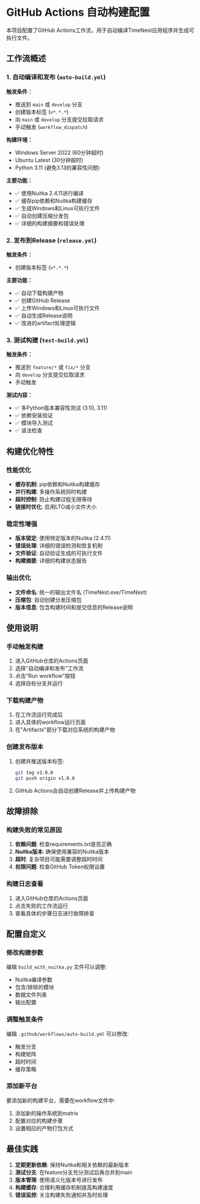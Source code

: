 # GitHub Actions 自动构建配置

本项目配置了GitHub Actions工作流，用于自动编译TimeNest应用程序并生成可执行文件。

## 工作流概述

### 1. 自动编译和发布 (`auto-build.yml`)

**触发条件：**
- 推送到 `main` 或 `develop` 分支
- 创建版本标签 (`v*.*.*`)
- 向 `main` 或 `develop` 分支提交拉取请求
- 手动触发 (`workflow_dispatch`)

**构建环境：**
- Windows Server 2022 (60分钟超时)
- Ubuntu Latest (30分钟超时)
- Python 3.11 (避免3.13的兼容性问题)

**主要功能：**
- ✅ 使用Nuitka 2.4.11进行编译
- ✅ 缓存pip依赖和Nuitka构建缓存
- ✅ 生成Windows和Linux可执行文件
- ✅ 自动创建压缩分发包
- ✅ 详细的构建摘要和错误处理

### 2. 发布到Release (`release.yml`)

**触发条件：**
- 创建版本标签 (`v*.*.*`)

**主要功能：**
- ✅ 自动下载构建产物
- ✅ 创建GitHub Release
- ✅ 上传Windows和Linux可执行文件
- ✅ 自动生成Release说明
- ✅ 改进的artifact处理逻辑

### 3. 测试构建 (`test-build.yml`)

**触发条件：**
- 推送到 `feature/*` 或 `fix/*` 分支
- 向 `develop` 分支提交拉取请求
- 手动触发

**测试内容：**
- ✅ 多Python版本兼容性测试 (3.10, 3.11)
- ✅ 依赖安装验证
- ✅ 模块导入测试
- ✅ 语法检查

## 构建优化特性

### 性能优化
- **缓存机制**: pip依赖和Nuitka构建缓存
- **并行构建**: 多操作系统同时构建
- **超时控制**: 防止构建过程无限等待
- **链接时优化**: 启用LTO减小文件大小

### 稳定性增强
- **版本锁定**: 使用特定版本的Nuitka (2.4.11)
- **错误处理**: 详细的错误检测和恢复机制
- **文件验证**: 自动验证生成的可执行文件
- **构建摘要**: 详细的构建状态报告

### 输出优化
- **文件命名**: 统一的输出文件名 (TimeNest.exe/TimeNest)
- **压缩包**: 自动创建分发压缩包
- **版本信息**: 包含构建时间和提交信息的Release说明

## 使用说明

### 手动触发构建
1. 进入GitHub仓库的Actions页面
2. 选择"自动编译和发布"工作流
3. 点击"Run workflow"按钮
4. 选择目标分支并运行

### 下载构建产物
1. 在工作流运行完成后
2. 进入具体的workflow运行页面
3. 在"Artifacts"部分下载对应系统的构建产物

### 创建发布版本
1. 创建并推送版本标签:
   ```bash
   git tag v1.0.0
   git push origin v1.0.0
   ```
2. GitHub Actions会自动创建Release并上传构建产物

## 故障排除

### 构建失败的常见原因
1. **依赖问题**: 检查requirements.txt是否正确
2. **Nuitka版本**: 确保使用兼容的Nuitka版本
3. **超时**: 复杂项目可能需要调整超时时间
4. **权限问题**: 检查GitHub Token权限设置

### 构建日志查看
1. 进入GitHub仓库的Actions页面
2. 点击失败的工作流运行
3. 查看具体的步骤日志进行故障排查

## 配置自定义

### 修改构建参数
编辑 `build_with_nuitka.py` 文件可以调整:
- Nuitka编译参数
- 包含/排除的模块
- 数据文件列表
- 输出配置

### 调整触发条件
编辑 `.github/workflows/auto-build.yml` 可以修改:
- 触发分支
- 构建矩阵
- 超时时间
- 缓存策略

### 添加新平台
要添加新的构建平台，需要在workflow文件中:
1. 添加新的操作系统到matrix
2. 配置对应的构建步骤
3. 设置相应的产物打包方式

## 最佳实践

1. **定期更新依赖**: 保持Nuitka和相关依赖的最新版本
2. **测试分支**: 在feature分支充分测试后再合并到main
3. **版本管理**: 使用语义化版本号进行发布
4. **构建缓存**: 合理利用缓存机制提高构建速度
5. **错误监控**: 关注构建失败通知并及时处理